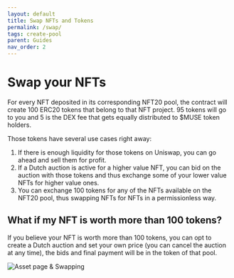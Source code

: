 ```yaml
---
layout: default
title: Swap NFTs and Tokens
permalink: /swap/
tags: create-pool
parent: Guides
nav_order: 2
---
```


# Swap your NFTs

For every NFT deposited in its corresponding NFT20 pool, the contract will create 100 ERC20 tokens that belong to that NFT project. 95 tokens will go to you and 5 is the DEX fee that gets equally distributed to $MUSE token holders.

Those tokens have several use cases right away:

1. If there is enough liquidity for those tokens on Uniswap, you can go ahead and sell them for profit.
1. If a Dutch auction is active for a higher value NFT, you can bid on the auction with those tokens and thus exchange some of your lower value NFTs for higher value ones.
1. You can exchange 100 tokens for any of the NFTs available on the NFT20 pool, thus swapping NFTs for NFTs in a permissionless way.

## What if my NFT is worth more than 100 tokens?

If you believe your NFT is worth more than 100 tokens, you can opt to create a Dutch auction and set your own price (you can cancel the auction at any time), the bids and final payment will be in the token of that pool.

![Asset page & Swapping](/assets/img/swap.gif "Asset page & Swapping")
